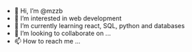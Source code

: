- 👋 Hi, I’m @mzzb
- 👀 I’m interested in web development
- 🌱 I’m currently learning react, SQL, python and databases
- 💞️ I’m looking to collaborate on ...
- 📫 How to reach me ...

<!---
mzzb/mzzb is a ✨ special ✨ repository because its `README.md` (this file) appears on your GitHub profile.
You can click the Preview link to take a look at your changes.
--->
